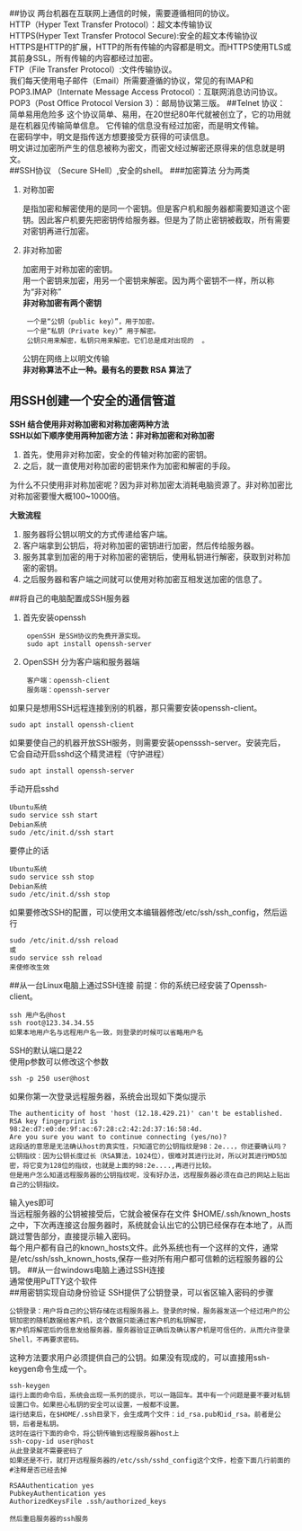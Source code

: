 ##协议
两台机器在互联网上通信的时候，需要遵循相同的协议。   
HTTP（Hyper Text Transfer Protocol）：超文本传输协议  
HTTPS(Hyper Text Transfer Protocol Secure):安全的超文本传输协议  
HTTPS是HTTP的扩展，HTTP的所有传输的内容都是明文。而HTTPS使用TLS或其前身SSL，所有传输的内容都经过加密。  
FTP（File Transfer Protocol）:文件传输协议。   
我们每天使用电子邮件（Email）所需要遵循的协议，常见的有IMAP和POP3.IMAP（Internate Message Access Protocol）：互联网消息访问协议。POP3（Post Office Protocol Version 3）：邮局协议第三版。
##Telnet 协议：简单易用危险多
这个协议简单、易用，在20世纪80年代就被创立了，它的功用就是在机器见传输简单信息。  它传输的信息没有经过加密，而是明文传输。  
在密码学中，明文是指传送方想要接受方获得的可读信息。  
明文讲过加密所产生的信息被称为密文，而密文经过解密还原得来的信息就是明文。   
##SSH协议
（Secure SHell）,安全的shell。
###加密算法
分为两类 

1. 对称加密

	是指加密和解密使用的是同一个密钥。但是客户机和服务器都需要知道这个密钥。因此客户机要先把密钥传给服务器。但是为了防止密钥被截取，所有需要对密钥再进行加密。
2. 非对称加密
	
	加密用于对称加密的密钥。  
	用一个密钥来加密，用另一个密钥来解密。因为两个密钥不一样，所以称为“非对称”  
	**非对称加密有两个密钥**  
		
		一个是“公钥（public key）”，用于加密。
		一个是“私钥（Private key）” 用于解密。
		公钥只用来解密，私钥只用来解密。它们总是成对出现的  。
	公钥在网络上以明文传输  
**非对称算法不止一种。最有名的要数 RSA 算法了**
## 用SSH创建一个安全的通信管道
**SSH 结合使用非对称加密和对称加密两种方法**  
**SSH以如下顺序使用两种加密方法：非对称加密和对称加密**  

1. 首先，使用非对称加密，安全的传输对称加密的密钥。
2. 之后，就一直使用对称加密的密钥来作为加密和解密的手段。   

为什么不只使用非对称加密呢？因为非对称加密太消耗电脑资源了。非对称加密比对称加密要慢大概100~1000倍。  

**大致流程**

1. 服务器将公钥以明文的方式传递给客户端。
2. 客户端拿到公钥后，将对称加密的密钥进行加密，然后传给服务器。
3. 服务其拿到加密的用于对称加密的密钥后，使用私钥进行解密，获取到对称加密的密钥。
4. 之后服务器和客户端之间就可以使用对称加密互相发送加密的信息了。

##将自己的电脑配置成SSH服务器
1. 首先安装openssh

		openSSH 是SSH协议的免费开源实现。
		sudo apt install openssh-server
2. OpenSSH 分为客户端和服务器端

		客户端：openssh-client
		服务端：openssh-server

如果只是想用SSH远程连接到别的机器，那只需要安装openssh-client。

	sudo apt install openssh-client  
如果要使自己的机器开放SSH服务，则需要安装opensssh-server。安装完后，它会自动开启sshd这个精灵进程（守护进程）

	sudo apt install openssh-server
手动开启sshd

	Ubuntu系统
	sudo service ssh start
	Debian系统
	sudo /etc/init.d/ssh start
要停止的话

	Ubuntu系统
	sudo service ssh stop
	Debian系统
	sudo /etc/init.d/ssh stop
如果要修改SSH的配置，可以使用文本编辑器修改/etc/ssh/ssh_config，然后运行

	sudo /etc/init.d/ssh reload
	或
	sudo service ssh reload
	来使修改生效

##从一台Linux电脑上通过SSH连接
前提：你的系统已经安装了Openssh-client。

	ssh 用户名@host
	ssh root@123.34.34.55
	如果本地用户名与远程用户名一致，则登录的时候可以省略用户名
SSH的默认端口是22  
使用p参数可以修改这个参数  
	
	ssh -p 250 user@host

如果你第一次登录远程服务器，系统会出现如下类似提示

	The authenticity of host 'host (12.18.429.21)' can't be established.
	RSA key fingerprint is 98:2e:d7:e0:de:9f:ac:67:28:c2:42:2d:37:16:58:4d.
	Are you sure you want to continue connecting (yes/no)?
	这段话的意思是无法确认host的真实性，只知道它的公钥指纹是98：2e...，你还要确认吗？
	公钥指纹：因为公钥长度过长（RSA算法，1024位），很难对其进行比对，所以对其进行MD5加密，将它变为128位的指纹，也就是上面的98:2e....,再进行比较。
	但是用户怎么知道远程服务器的公钥指纹呢，没有好办法，远程服务器必须在自己的网站上贴出自己的公钥指纹。

输入yes即可  
当远程服务器的公钥被接受后，它就会被保存在文件 $HOME/.ssh/known_hosts 之中，下次再连接这台服务器时，系统就会认出它的公钥已经保存在本地了，从而跳过警告部分，直接提示输入密码。  
每个用户都有自己的known_hosts文件。此外系统也有一个这样的文件，通常是/etc/ssh/ssh_known_hosts,保存一些对所有用户都可信赖的远程服务器的公钥。 
##从一台windows电脑上通过SSH连接  
通常使用PuTTY这个软件  
##用密钥实现自动身份验证
SSH提供了公钥登录，可以省区输入密码的步骤  

	公钥登录：用户将自己的公钥存储在远程服务器上。登录的时候，服务器发送一个经过用户的公钥加密的随机数据给客户机，这个数据只能通过客户机的私钥解密，
	客户机将解密后的信息发给服务器，服务器验证正确后及确认客户机是可信任的，从而允许登录Shell，不再要求密码。  
这种方法要求用户必须提供自己的公钥。如果没有现成的，可以直接用ssh-keygen命令生成一个。

	ssh-keygen
	运行上面的命令后，系统会出现一系列的提示，可以一路回车。其中有一个问题是要不要对私钥设置口令。如果担心私钥的安全可以设置，一般都不设置。  
	运行结束后，在$HOME/.ssh目录下，会生成两个文件：id_rsa.pub和id_rsa。前者是公钥，后者是私钥。
	这时在运行下面的命令，将公钥传输到远程服务器host上
	ssh-copy-id user@host
	从此登录就不需要密码了		
	如果还是不行，就打开远程服务器的/etc/ssh/sshd_config这个文件，检查下面几行前面的#注释是否已经去掉

	RSAAuthentication yes
	PubkeyAuthentication yes
	AuthorizedKeysFile .ssh/authorized_keys

	然后重启服务器的ssh服务




	


	

	


